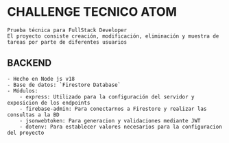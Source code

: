 # CHALLENGE TECNICO ATOM

    Prueba técnica para FullStack Developer
    El proyecto consiste creación, modificación, eliminación y muestra de tareas por parte de diferentes usuarios

## BACKEND

    - Hecho en Node js v18
    - Base de datos: `Firestore Database`
    - Módulos:
        - express: Utilizado para la configuración del servidor y exposicion de los endpoints
        - firebase-admin: Para conectarnos a Firestore y realizar las consultas a la BD
        - jsonwebtoken: Para generacion y validaciones mediante JWT
        - dotenv: Para establecer valores necesarios para la configuracion del proyecto
    